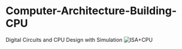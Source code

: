 # Computer-Architecture-Building-CPU
Digital Circuits and CPU Design with Simulation
![ISA+CPU](https://github.com/Galvatron-118/Computer-Architecture-Building-CPU/assets/172003773/1e9e655d-5010-425d-bf53-44e1576c4a57)


